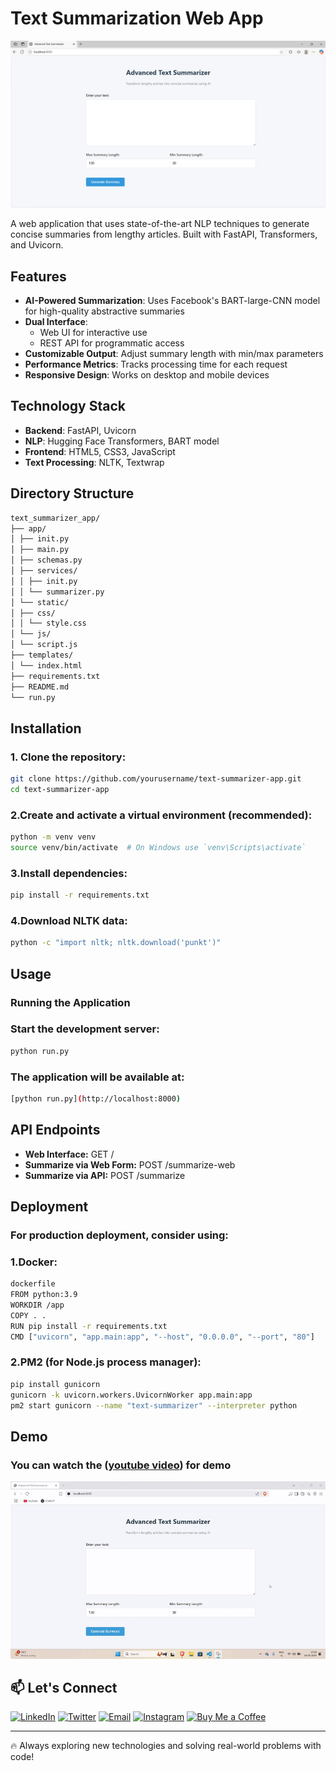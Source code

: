 # Text Summarization Web App

![Text Summarizer Demo](https://github.com/UmeshSamartapu/TEXT_SUMMARIZATION_TOOL/blob/main/text_summarizer_app/assets/Text%20Summarizer%20Frontend.png)

A web application that uses state-of-the-art NLP techniques to generate concise summaries from lengthy articles. Built with FastAPI, Transformers, and Uvicorn.

## Features

- **AI-Powered Summarization**: Uses Facebook's BART-large-CNN model for high-quality abstractive summaries
- **Dual Interface**: 
  - Web UI for interactive use
  - REST API for programmatic access
- **Customizable Output**: Adjust summary length with min/max parameters
- **Performance Metrics**: Tracks processing time for each request
- **Responsive Design**: Works on desktop and mobile devices

## Technology Stack

- **Backend**: FastAPI, Uvicorn
- **NLP**: Hugging Face Transformers, BART model
- **Frontend**: HTML5, CSS3, JavaScript
- **Text Processing**: NLTK, Textwrap

## Directory Structure
```bash
text_summarizer_app/
├── app/
│ ├── init.py
│ ├── main.py
│ ├── schemas.py
│ ├── services/
│ │ ├── init.py
│ │ └── summarizer.py
│ └── static/
│ ├── css/
│ │ └── style.css
│ └── js/
│ └── script.js
├── templates/
│ └── index.html
├── requirements.txt
├── README.md
└── run.py
```

## Installation

### 1. Clone the repository:
```bash
git clone https://github.com/yourusername/text-summarizer-app.git
cd text-summarizer-app
```
### 2.Create and activate a virtual environment (recommended):
```bash
python -m venv venv
source venv/bin/activate  # On Windows use `venv\Scripts\activate`
```

### 3.Install dependencies:
```bash
pip install -r requirements.txt
```

### 4.Download NLTK data:
```bash
python -c "import nltk; nltk.download('punkt')"
```

## Usage
### Running the Application

### Start the development server:
```bash
python run.py
```

### The application will be available at:
```bash
[python run.py](http://localhost:8000)
```

## API Endpoints
- **Web Interface:** GET /
- **Summarize via Web Form:** POST /summarize-web
- **Summarize via API:** POST /summarize


## Deployment
### For production deployment, consider using:
### 1.Docker:
```bash
dockerfile
FROM python:3.9
WORKDIR /app
COPY . .
RUN pip install -r requirements.txt
CMD ["uvicorn", "app.main:app", "--host", "0.0.0.0", "--port", "80"]
```
### 2.PM2 (for Node.js process manager):
```bash
pip install gunicorn
gunicorn -k uvicorn.workers.UvicornWorker app.main:app
pm2 start gunicorn --name "text-summarizer" --interpreter python
```

## Demo 
### You can watch the ([youtube video](https://youtu.be/W5yIjI5FpPs)) for demo
<p align="center">
  <img src="https://github.com/UmeshSamartapu/TEXT_SUMMARIZATION_TOOL/blob/main/text_summarizer_app/assets/TextSummarizer-Gif.gif" />
</p>  


## 📫 Let's Connect

[![LinkedIn](https://img.shields.io/badge/-LinkedIn-0077B5?style=flat-square&logo=linkedin&logoColor=white)](https://www.linkedin.com/in/umeshsamartapu/)
[![Twitter](https://img.shields.io/badge/-Twitter-1DA1F2?style=flat-square&logo=twitter&logoColor=white)](https://x.com/umeshsamartapu)
[![Email](https://img.shields.io/badge/-Email-D14836?style=flat-square&logo=gmail&logoColor=white)](mailto:umeshsamartapu@gmail.com)
[![Instagram](https://img.shields.io/badge/-Instagram-E4405F?style=flat-square&logo=instagram&logoColor=white)](https://www.instagram.com/umeshsamartapu/)
[![Buy Me a Coffee](https://img.shields.io/badge/-Buy%20Me%20a%20Coffee-FBAD19?style=flat-square&logo=buymeacoffee&logoColor=black)](https://www.buymeacoffee.com/umeshsamartapu)

---

🔥 Always exploring new technologies and solving real-world problems with code!


